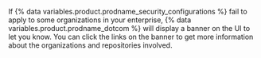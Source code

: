 If {% data variables.product.prodname_security_configurations %} fail to apply to some organizations in your enterprise, {% data variables.product.prodname_dotcom %} will display a banner on the UI to let you know. You can click the links on the banner to get more information about the organizations and repositories involved.

